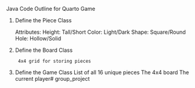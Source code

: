 Java Code Outline for Quarto Game
1. Define the Piece Class

    Attributes:
        Height: Tall/Short
        Color: Light/Dark
        Shape: Square/Round
        Hole: Hollow/Solid

2. Define the Board Class

        4x4 grid for storing pieces
  

3. Define the Game Class
        List of all 16 unique pieces
        The 4x4 board
        The current player# group_project

